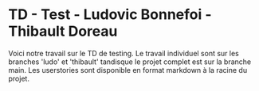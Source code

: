 # TD - Test - Ludovic Bonnefoi - Thibault Doreau

Voici notre travail sur le TD de testing. Le travail individuel sont sur les branches 'ludo' et 'thibault' tandisque le projet complet est sur la branche main. Les userstories sont disponible en format markdown à la racine du projet.